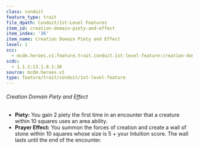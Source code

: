 ```yaml
---
class: conduit
feature_type: trait
file_dpath: Conduit/1st-Level Features
item_id: creation-domain-piety-and-effect
item_index: '36'
item_name: Creation Domain Piety and Effect
level: 1
scc:
  - mcdm.heroes.v1:feature.trait.conduit.1st-level-feature:creation-domain-piety-and-effect
scdc:
  - 1.1.1:13.1.8.1:36
source: mcdm.heroes.v1
type: feature/trait/conduit/1st-level-feature
---
```


###### Creation Domain Piety and Effect

- **Piety:** You gain 2 piety the first time in an encounter that a creature within 10 squares uses an area ability.
- **Prayer Effect:** You summon the forces of creation and create a wall of stone within 10 squares whose size is 5 + your Intuition score. The wall lasts until the end of the encounter.
